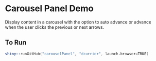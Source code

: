 # Carousel Panel Demo

Display content in a carousel with the option to auto advance or advance when the user clicks the previous or next arrows.



## To Run

```s
shiny::runGitHub("carouselPanel", "dcurrier", launch.browser=TRUE)
```
